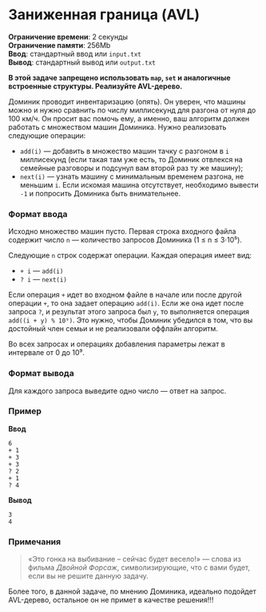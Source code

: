 # Заниженная граница (AVL)

**Ограничение времени**: 2 секунды  
**Ограничение памяти**: 256Mb  
**Ввод**: стандартный ввод или `input.txt`  
**Вывод**: стандартный вывод или `output.txt`  

**В этой задаче запрещено использовать `map`, `set` и аналогичные встроенные структуры. Реализуйте AVL-дерево.**

Доминик проводит инвентаризацию (опять). Он уверен, что машины можно и нужно сравнить по числу миллисекунд для разгона от нуля до 100 км/ч. Он просит вас помочь ему, а именно, ваш алгоритм должен работать с множеством машин Доминика. Нужно реализовать следующие операции:

- `add(i)` — добавить в множество машин тачку с разгоном в `i` миллисекунд (если такая там уже есть, то Доминик отвлекся на семейные разговоры и подсунул вам второй раз ту же машину);  
- `next(i)` — узнать машину с минимальным временем разгона, не меньшим `i`. Если искомая машина отсутствует, необходимо вывести `-1` и попросить Доминика быть внимательнее.  

### Формат ввода
Исходно множество машин пусто. Первая строка входного файла содержит число `n` — количество запросов Доминика (1 ≤ n ≤ 3⋅10⁵).  

Следующие `n` строк содержат операции. Каждая операция имеет вид:  
- `+ i` — `add(i)`  
- `? i` — `next(i)`  

Если операция `+` идет во входном файле в начале или после другой операции `+`, то она задает операцию `add(i)`. Если же она идет после запроса `?`, и результат этого запроса был `y`, то выполняется операция `add((i + y) % 10⁹)`. Это нужно, чтобы Доминик убедился в том, что вы достойный член семьи и не реализовали оффлайн алгоритм.  

Во всех запросах и операциях добавления параметры лежат в интервале от 0 до 10⁹.  

### Формат вывода
Для каждого запроса выведите одно число — ответ на запрос.  

### Пример
**Ввод**  
```
6
+ 1
+ 3
+ 3
? 2
+ 1
? 4
```

**Вывод**  
```
3
4
```

### Примечания
> «Это гонка на выбивание – сейчас будет весело!» — слова из фильма *Двойной Форсаж*, символизирующие, что с вами будет, если вы не решите данную задачу.  

Более того, в данной задаче, по мнению Доминика, идеально подойдет AVL-дерево, остальное он не примет в качестве решения!!!
```